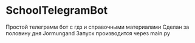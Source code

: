 # SchoolTelegramBot
 Простой телеграмм бот с гдз и справочными материалами
Сделан за половину дня Jormungand
Запуск производится через main.py
